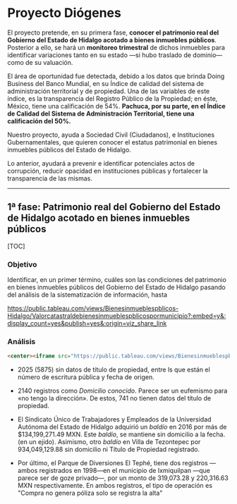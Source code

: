 # Proyecto Diógenes

El proyecto pretende, en su primera fase, **conocer el patrimonio real del Gobierno del Estado de Hidalgo acotado a bienes inmuebles públicos**. Posterior a ello, se hará un **monitoreo trimestral** de dichos inmuebles para identificar variaciones tanto en su estado —si hubo traslado de dominio— como de su valuación.

El área de oportunidad fue detectada, debido a los datos que brinda Doing Business del Banco Mundial, en su Índice de calidad del sistema de administración territorial y de propiedad. Una de las variables de este índice, es la transparencia del Registro Público de la Propiedad; en éste, México, tiene una calificación de 54%. **Pachuca, por su parte, en el Índice de Calidad del Sistema de Administración Territorial, tiene una calificación del 50%.**

Nuestro proyecto, ayuda a Sociedad Civil (Ciudadanos), e Instituciones Gubernamentales, que quieren conocer el estatus patrimonial en bienes inmuebles públicos del Estado de Hidalgo.

Lo anterior, ayudará a prevenir e identificar potenciales actos de corrupción, reducir opacidad en instituciones públicas y fortalecer la transparencia de las mismas.

------

## 1ª fase: Patrimonio real del Gobierno del Estado de Hidalgo acotado en bienes inmuebles públicos

[TOC]



### Objetivo

Identificar, en un primer término, cuáles son las condiciones del patrimonio en bienes inmuebles públicos del Gobierno del Estado de Hidalgo pasando del análisis de la sistematización de información, hasta 

https://public.tableau.com/views/Bienesinmueblespblicos-Hidalgo/Valorcatastraldebienesinmueblespblicospormunicipio?:embed=y&:display_count=yes&publish=yes&:origin=viz_share_link

### Análisis

```html
<center><iframe src="https://public.tableau.com/views/Bienesinmueblespblicos-Hidalgo/Valorcatastraldebienesinmueblespblicospormunicipio?:embed=y&:display_count=yes&publish=yes&:origin=viz_share_link" width="1004" height="1269" frameborder="0"></iframe></center>
```



- 2025 (5875) sin datos de título de propiedad, entre ls que están el número de escritura pública y fecha de origen. 

- 2140 registros como *Domicilio conocido*. Parece ser un eufemismo para «no tengo la dirección». De estos, 741 no tienen datos del título de propiedad. 

- El Sindicato Único de Trabajadores y Empleados de la Universidad Autónoma del Estado de Hidalgo adquirió un *baldío* en 2016 por más de $134,199,271.49 MXN. Este *baldío*, se mantiene sin domicilio a la fecha.  (en un ejido). Asimismo, otro *baldío* en Villa de Tezontepec por 934,049,129.88 sin domicilio ni Título de Propiedad registrado. 
- Por último, el Parque de Diversiones El Tephé, tiene dos registros —ambos registrados en 1998—en el municipio de Ixmiquilpan —que parece ser de goze privado—, por un monto de    319,073.28 y 220,316.63 MXN respectivamente. En ambos registros, el tipo de operación es "Compra no genera póliza solo se registra la alta"